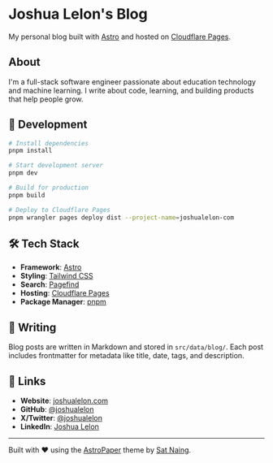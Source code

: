 # Joshua Lelon's Blog

My personal blog built with [Astro](https://astro.build/) and hosted on [Cloudflare Pages](https://pages.cloudflare.com/).

## About

I'm a full-stack software engineer passionate about education technology and machine learning. I write about code, learning, and building products that help people grow.

## 🚀 Development

```bash
# Install dependencies
pnpm install

# Start development server
pnpm dev

# Build for production
pnpm build

# Deploy to Cloudflare Pages
pnpm wrangler pages deploy dist --project-name=joshualelon-com
```

## 🛠️ Tech Stack

- **Framework**: [Astro](https://astro.build/)
- **Styling**: [Tailwind CSS](https://tailwindcss.com/)
- **Search**: [Pagefind](https://pagefind.app/)
- **Hosting**: [Cloudflare Pages](https://pages.cloudflare.com/)
- **Package Manager**: [pnpm](https://pnpm.io/)

## 📝 Writing

Blog posts are written in Markdown and stored in `src/data/blog/`. Each post includes frontmatter for metadata like title, date, tags, and description.

## 🔗 Links

- **Website**: [joshualelon.com](https://joshualelon.com)
- **GitHub**: [@joshualelon](https://github.com/joshualelon)
- **X/Twitter**: [@joshualelon](https://x.com/joshualelon)
- **LinkedIn**: [Joshua Lelon](https://linkedin.com/in/joshualelon)

---

Built with ❤️ using the [AstroPaper](https://github.com/satnaing/astro-paper) theme by [Sat Naing](https://github.com/satnaing).